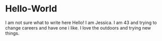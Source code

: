 # Hello-World
I am not sure what to write here
Hello! I am Jessica. I am 43 and trying to change careers and have one i like. I love the outdoors and trying new things. 
